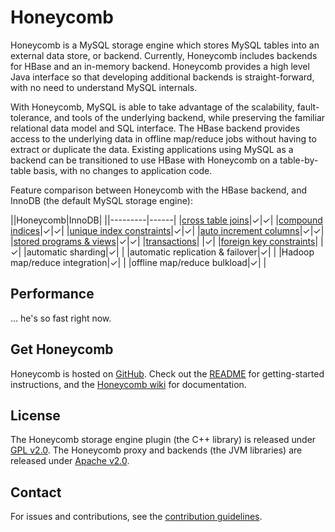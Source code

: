 # Honeycomb

Honeycomb is a MySQL storage engine which stores MySQL tables into an external data store, or backend.  Currently, Honeycomb includes backends for HBase and an in-memory backend.  Honeycomb provides a high level Java interface so that developing additional backends is straight-forward, with no need to understand MySQL internals.

With Honeycomb, MySQL is able to take advantage of the scalability, fault-tolerance, and tools of the underlying backend, while preserving the familiar relational data model and SQL interface.  The HBase backend provides access to the underlying data in offline map/reduce jobs without having to extract or duplicate the data.  Existing applications using MySQL as a backend can be transitioned to use HBase with Honeycomb on a table-by-table basis, with no changes to application code.

Feature comparison between Honeycomb with the HBase backend, and InnoDB (the default MySQL storage engine):

||Honeycomb|InnoDB|
||---------|------|
|[cross table joins](https://dev.mysql.com/doc/refman/5.5/en/join.html)|&#x2713;|&#x2713;|
|[compound indices](https://dev.mysql.com/doc/refman/5.5/en/multiple-column-indexes.html)|&#x2713;|&#x2713;|
|[unique index constraints](https://dev.mysql.com/doc/refman/5.0/en/constraint-primary-key.html)|&#x2713;|&#x2713;|
|[auto increment columns](https://dev.mysql.com/doc/refman/5.5/en/example-auto-increment.html)|&#x2713;|&#x2713;|
|[stored programs & views](https://dev.mysql.com/doc/refman/5.5/en/stored-programs-views.html)|&#x2713;|&#x2713;|
|[transactions](https://dev.mysql.com/doc/refman/5.5/en/sql-syntax-transactions.html)| |&#x2713;|
|[foreign key constraints](https://dev.mysql.com/doc/refman/5.5/en/innodb-foreign-key-constraints.html)| |&#x2713;|
|automatic sharding|&#x2713;| |
|automatic replication & failover|&#x2713;| |
|Hadoop map/reduce integration|&#x2713;| |
|offline map/reduce bulkload|&#x2713;| |

## Performance

… he's so fast right now.

## Get Honeycomb

Honeycomb is hosted on [GitHub](https://www.github.com/nearinfinity/honeycomb).  Check out the [README](https://github.com/nearinfinity/honeycomb/blob/develop/README.md) for getting-started instructions, and the [Honeycomb wiki](https://github.com/nearinfinity/honeycomb/wiki) for documentation.

## License

The Honeycomb storage engine plugin (the C++ library) is released under [GPL v2.0](https://www.gnu.org/licenses/gpl-2.0.html).  The Honeycomb proxy and backends (the JVM libraries) are released under [Apache v2.0](https://www.apache.org/licenses/LICENSE-2.0.html).

## Contact

For issues and contributions, see the [contribution guidelines](https://github.com/nearinfinity/honeycomb/blob/develop/CONTRIBUTING.md).